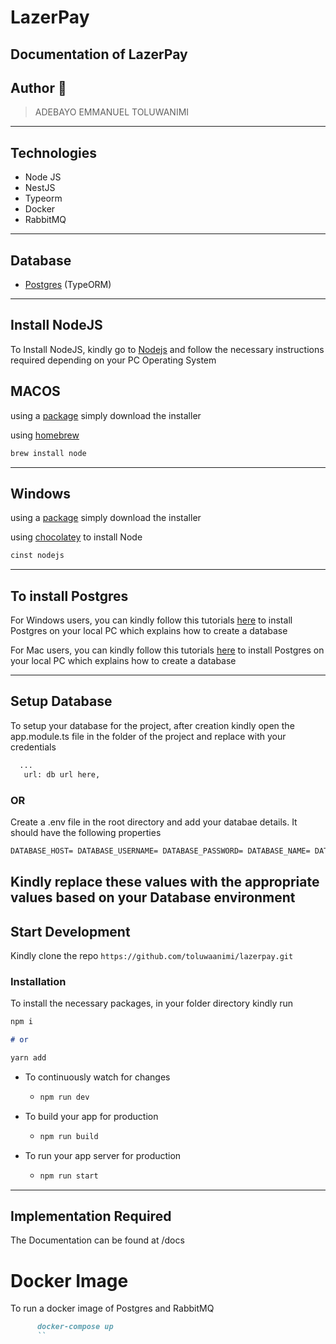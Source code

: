 # LazerPay

## Documentation of LazerPay

## Author 🚀

> ADEBAYO EMMANUEL TOLUWANIMI
---

## Technologies

- Node JS
- NestJS
- Typeorm
- Docker
- RabbitMQ

---

## Database

- [Postgres](https://www.postgresql.org/) (TypeORM)

---

## Install NodeJS

To Install NodeJS, kindly go to [Nodejs](https://nodejs.com) and follow the necessary instructions required depending on
your PC Operating System

## MACOS

using a [package](https://nodejs.org/en/#download) simply download the installer

using [homebrew](https://github.com/Homebrew/legacy-homebrew)

```markdown
brew install node
```

---

## Windows

using a [package](https://nodejs.org/en/#download) simply download the installer

using [chocolatey](http://chocolatey.org/) to install Node

```markdown
cinst nodejs
```

---

## To install Postgres

For Windows users, you can kindly follow this
tutorials [here](https://learnsql.com/blog/how-to-install-postgresql-on-windows-in-5-minutes/) to install Postgres on
your local PC which explains how to create a database

For Mac users, you can kindly follow this tutorials [here](https://www.robinwieruch.de/postgres-sql-macos-setup)  to
install Postgres on your local PC which explains how to create a database


---

## Setup Database

To setup your database for the project, after creation kindly open the app.module.ts file in the  folder of the
project and replace with your credentials

```markdown
  ... 
   url: db url here,
```

### OR

Create a .env file in the root directory and add your databae details. It should have the following properties

```markdown
DATABASE_HOST= DATABASE_USERNAME= DATABASE_PASSWORD= DATABASE_NAME= DATABASE_PORT=
```

Kindly replace these values with the appropriate values based on your Database environment
---

## Start Development

Kindly clone the repo `https://github.com/toluwaanimi/lazerpay.git`

### Installation

To install the necessary packages, in your folder directory kindly run

```markdown
npm i

# or

yarn add
```

* To continuously watch for changes
    * ```markdown 
      npm run dev
      ```

* To build your app for production
    * ```markdown
      npm run build
         ```


* To run your app server for production
    * ```markdown
      npm run start
         ```

---

## Implementation Required
The Documentation can be found at /docs
# Docker Image

To run a docker image of Postgres and RabbitMQ
```markdown 
      docker-compose up
      ``

